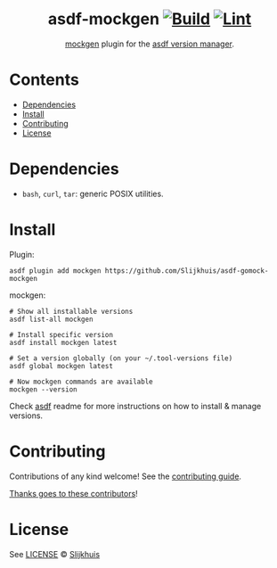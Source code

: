 <div align="center">

# asdf-mockgen [![Build](https://github.com/Slijkhuis/asdf-gomock-mockgen/actions/workflows/build.yml/badge.svg)](https://github.com/Slijkhuis/asdf-gomock-mockgen/actions/workflows/build.yml) [![Lint](https://github.com/Slijkhuis/asdf-gomock-mockgen/actions/workflows/lint.yml/badge.svg)](https://github.com/Slijkhuis/asdf-gomock-mockgen/actions/workflows/lint.yml)

[mockgen](https://github.com/golang/mock) plugin for the [asdf version manager](https://asdf-vm.com).

</div>

# Contents

- [Dependencies](#dependencies)
- [Install](#install)
- [Contributing](#contributing)
- [License](#license)

# Dependencies

- `bash`, `curl`, `tar`: generic POSIX utilities.

# Install

Plugin:

```shell
asdf plugin add mockgen https://github.com/Slijkhuis/asdf-gomock-mockgen
```

mockgen:

```shell
# Show all installable versions
asdf list-all mockgen

# Install specific version
asdf install mockgen latest

# Set a version globally (on your ~/.tool-versions file)
asdf global mockgen latest

# Now mockgen commands are available
mockgen --version
```

Check [asdf](https://github.com/asdf-vm/asdf) readme for more instructions on how to
install & manage versions.

# Contributing

Contributions of any kind welcome! See the [contributing guide](contributing.md).

[Thanks goes to these contributors](https://github.com/Slijkhuis/asdf-gomock-mockgen/graphs/contributors)!

# License

See [LICENSE](LICENSE) © [Slijkhuis](https://github.com/Slijkhuis/)
